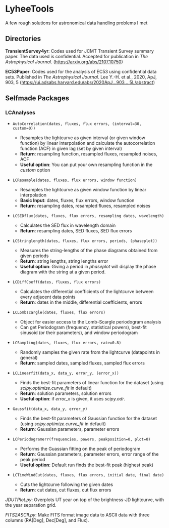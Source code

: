 # LyheeTools
A few rough solutions for astronomical data handling problems I met

## Directories
**TransientSurvey4yr**: Codes used for JCMT Transient Survey summary paper. The data used is confidential. Accepted for publication in *The Astrophysical Journal*. (https://arxiv.org/abs/2107.10750)

**EC53Paper**: Codes used for the analysis of EC53 using confidential data sets. Published in *The Astrophysical Journal*. Lee Y.-H. et al., 2020, ApJ, 903, 5 (https://ui.adsabs.harvard.edu/abs/2020ApJ...903....5L/abstract)


## Selfmade Packages

### LCAnalyses


- `AutoCorrelation(dates, fluxes, flux errors, (interval=30, custom=0))`
	- Resamples the lightcurve as given interval (or given window function) by linear interpolation and calculate the autocorrelation function (ACF) in given lag (set by given interval)
	- **Return**: resampling function, resampled fluxes, resampled noises, ACF
	- **Useful option**: You can put your own resampling function in the *custom* option

- `LCResample(dates, fluxes, flux errors, window function)`
	- Resamples the lightcurve as given window function by linear interpolation
	- **Basic Input**: dates, fluxes, flux errors, window function
	- **Return**: resampling dates, resampled fluxes, resampled noises

- `LCSEDflux(dates, fluxes, flux errors, resampling dates, wavelength)`
	- Calculates the SED flux in wavelength domain
	- **Return**: resampling dates, SED fluxes, SED flux errors

- `LCStringlength(dates, fluxes, flux errors, periods, (phaseplot))`
	- Measures the string-lengths of the phase diagrams obtained from given periods
	- **Return**: string lengths, string lengths error
	- **Useful option**: Giving a period in *phaseplot* will display the phase diagram with the string at a given period.

- `LCDiffCoeff(dates, fluxes, flux errors)`
	- Calculates the differential coefficients of the lightcurve between every adjacent data points
	- **Return**: dates in the middle, differential coefficients, errors

- `LCLombscargle(dates, fluxes, flux errors)`
	- Object for easier access to the Lomb-Scargle periodogram analysis
	- Can get Periodogram (frequency, statistical powers), best-fit sinusoid (or their parameters), and window periodogram

- `LCSampling(dates, fluxes, flux errors, rate=0.8)`
	- Randomly samples the given rate from the lightcurve (datapoints in general)
	- **Return**: sampled dates, sampled fluxes, sampled flux errors

- `LCLinearfit(data_x, data_y, error_y, (error_x))`
	- Finds the best-fit parameters of linear function for the dataset (using *scipy.optimize.curve_fit* in default)
	- **Return**: solution parameters, solution errors
	- **Useful option**: if *error_x* is given, it uses *scipy.odr*.

- `Gaussfit(data_x, data_y, error_y)`
	- Finds the best-fit parameters of Gaussian function for the dataset (using *scipy.optimize.curve_fit* in default)
	- **Return**: Gaussian parameters, parameter errors

- `LCPeriodogramerr(frequencies, powers, peakposition=0, plot=0)`
	- Performs the Guassian fitting on the peak of periodogram
	- **Return**: Gaussian parameters, parameter errors, error range of the peak period
	- **Useful option**: Default run finds the best-fit peak (highest peak)

- `LCTimeWindCut(dates, fluxes, flux errors, initial date, final date)`
	- Cuts the lightcurve following the given dates
	- **Return**: cut dates, cut fluxes, cut flux errors


*JDUTPlot.py*: Overplots UT year on top of the brightness-JD lightcurve, with the year separation grid.

*FITS2ASCII.py*: Make FITS format image data to ASCII data with three columns (RA[Deg], Dec[Deg], and Flux).
